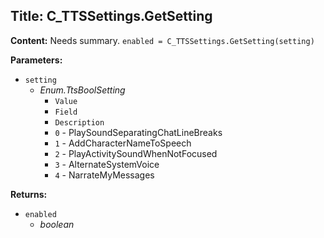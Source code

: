 ## Title: C_TTSSettings.GetSetting

**Content:**
Needs summary.
`enabled = C_TTSSettings.GetSetting(setting)`

**Parameters:**
- `setting`
  - *Enum.TtsBoolSetting*
    - `Value`
    - `Field`
    - `Description`
    - `0` - PlaySoundSeparatingChatLineBreaks
    - `1` - AddCharacterNameToSpeech
    - `2` - PlayActivitySoundWhenNotFocused
    - `3` - AlternateSystemVoice
    - `4` - NarrateMyMessages

**Returns:**
- `enabled`
  - *boolean*